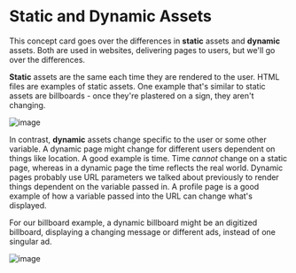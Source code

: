 # Static and Dynamic Assets

This concept card goes over the differences in **static** assets and **dynamic** assets. Both are used in websites, delivering pages to users, but we'll go over the differences.

**Static** assets are the same each time they are rendered to the user. HTML files are examples of static assets. One example that's similar to static assets are billboards - once they're plastered on a sign, they aren't changing.

![image](https://www.cloudflare.com/resources/images/slt3lc6tev37/1wXlf7IjxWvr2ivJyzC9iv/4acfec55339c30d2c01eee7d80c9a183/caching-static-content.svg)

In contrast, **dynamic** assets change specific to the user or some other variable. A dynamic page might change for different users dependent on things like location. A good example is time. Time _cannot_ change on a static page, whereas in a dynamic page the time reflects the real world. Dynamic pages probably use URL parameters we talked about previously to render things dependent on the variable passed in. A profile page is a good example of how a variable passed into the URL can change what's displayed.

For our billboard example, a dynamic billboard might be an digitized billboard, displaying a changing message or different ads, instead of one singular ad.

![image](https://www.cloudflare.com/resources/images/slt3lc6tev37/6ijRQV6QxiyG4zyidpgJmi/23088f026f5b01cd671274b9b994096f/caching-dynamic-content.svg)

